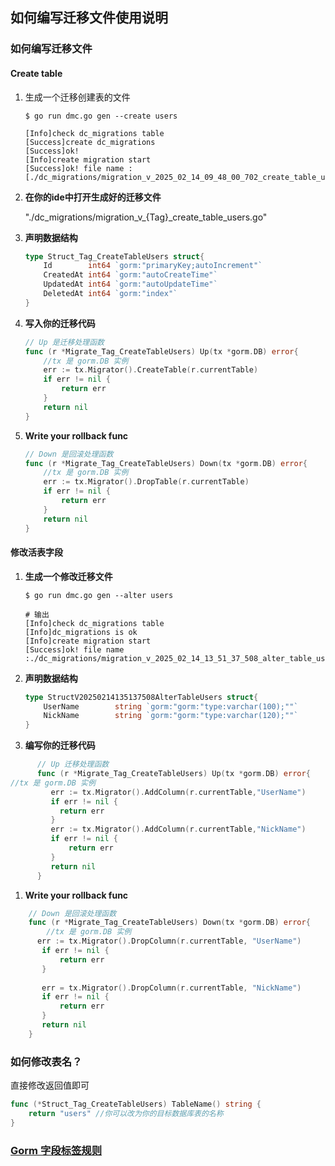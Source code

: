 ## 如何编写迁移文件使用说明

###  如何编写迁移文件
####  Create table
1. 生成一个迁移创建表的文件
    ```shell
    $ go run dmc.go gen --create users
    ```
    ```shell
    [Info]check dc_migrations table
    [Success]create dc_migrations
    [Success]ok!
    [Info]create migration start
    [Success]ok! file name :[./dc_migrations/migration_v_2025_02_14_09_48_00_702_create_table_users.go]
    ```
1. **在你的ide中打开生成好的迁移文件** 

   "./dc_migrations/migration_v_{Tag}_create_table_users.go"
1. **声明数据结构**
    ```go
    type Struct_Tag_CreateTableUsers struct{
        Id        int64 `gorm:"primaryKey;autoIncrement"`
        CreatedAt int64 `gorm:"autoCreateTime"`
        UpdatedAt int64 `gorm:"autoUpdateTime"`
        DeletedAt int64 `gorm:"index"`
    }
    ```
1. **写入你的迁移代码**
    ```go
    // Up 是迁移处理函数
    func (r *Migrate_Tag_CreateTableUsers) Up(tx *gorm.DB) error{
        //tx 是 gorm.DB 实例
        err := tx.Migrator().CreateTable(r.currentTable)
        if err != nil {
            return err
        }
        return nil
    }
    ```
1. **Write your rollback func**
    ```go
    // Down 是回滚处理函数
    func (r *Migrate_Tag_CreateTableUsers) Down(tx *gorm.DB) error{
        //tx 是 gorm.DB 实例
        err := tx.Migrator().DropTable(r.currentTable)
        if err != nil {
            return err
        }
        return nil
    }
    ```
####  修改活表字段
1. **生成一个修改迁移文件**
    ```shell
    $ go run dmc.go gen --alter users
    ```
    ```shell
    # 输出
    [Info]check dc_migrations table
    [Info]dc_migrations is ok
    [Info]create migration start
    [Success]ok! file name :./dc_migrations/migration_v_2025_02_14_13_51_37_508_alter_table_users.go
    ```
1. **声明数据结构**
    ```go
    type StructV20250214135137508AlterTableUsers struct{
	    UserName        string `gorm:"gorm:"type:varchar(100);""`
	    NickName        string `gorm:"gorm:"type:varchar(120);""`
    }
    ```

1. **编写你的迁移代码**
 ```go
       // Up 迁移处理函数
       func (r *Migrate_Tag_CreateTableUsers) Up(tx *gorm.DB) error{
//tx 是 gorm.DB 实例
          err := tx.Migrator().AddColumn(r.currentTable,"UserName")
          if err != nil {
            return err
          }
          err := tx.Migrator().AddColumn(r.currentTable,"NickName")
          if err != nil {
              return err
          }
          return nil
       }
```

1. **Write your rollback func**
```go
    // Down 是回滚处理函数
    func (r *Migrate_Tag_CreateTableUsers) Down(tx *gorm.DB) error{
        //tx 是 gorm.DB 实例
      err := tx.Migrator().DropColumn(r.currentTable, "UserName")
       if err != nil {
           return err
       }
   
       err = tx.Migrator().DropColumn(r.currentTable, "NickName")
       if err != nil {
           return err
       }
       return nil
    }
```
###  如何修改表名？
直接修改返回值即可
```go
func (*Struct_Tag_CreateTableUsers) TableName() string {
	return "users" //你可以改为你的目标数据库表的名称
}
```

###  [Gorm 字段标签规则](https://gorm.io/docs/models.html#Fields-Tags)
